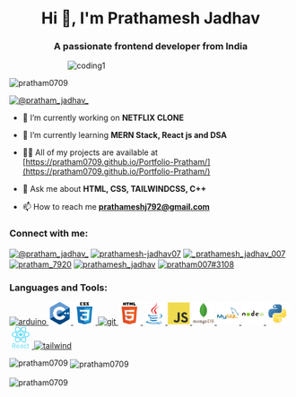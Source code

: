 
<h1 align="center"> Hi 👋, I'm Prathamesh Jadhav</h1>
<h3 align="center"> A passionate frontend developer from India</h3>
<img align="right" width=400 alt="coding1" src="https://camo.githubusercontent.com/c1dcb74cc1c1835b1d716f5051499a2814c683c806b15f04b0eba492863703e9/68747470733a2f2f63646e2e6472696262626c652e636f6d2f75736572732f3733303730332f73637265656e73686f74732f363538313234332f6176656e746f2e676966"  >
<br/>
<p align="left"><img src="https://komarev.com/ghpvc/?username=pratham0709&label=Profile%20views&color=0e75b6&style=flat" alt="pratham0709"/></p>

<p align="left"><a href="https://twitter.com/@pratham_jadhav_" target="blank"><img src="https://img.shields.io/twitter/follow/@pratham_jadhav_?logo=twitter&style=for-the-badge" alt="@pratham_jadhav_" /></a></p>

- 🔭 I’m currently working on **NETFLIX CLONE**

- 🌱 I’m currently learning **MERN Stack, React js and DSA**

- 👨‍💻 All of my projects are available at [https://pratham0709.github.io/Portfolio-Pratham/](https://pratham0709.github.io/Portfolio-Pratham/)

- 💬 Ask me about **HTML, CSS, TAILWINDCSS, C++**

- 📫 How to reach me **prathameshj792@gmail.com**

<h3 align="left">Connect with me:</h3>
<p align="left">
<a href="https://twitter.com/@pratham_jadhav_" target="blank"><img align="center" src="https://raw.githubusercontent.com/rahuldkjain/github-profile-readme-generator/master/src/images/icons/Social/twitter.svg" alt="@pratham_jadhav_" height="30" width="40" /></a>
<a href="https://linkedin.com/in/prathamesh-jadhav07" target="blank"><img align="center" src="https://raw.githubusercontent.com/rahuldkjain/github-profile-readme-generator/master/src/images/icons/Social/linked-in-alt.svg" alt="prathamesh-jadhav07" height="30" width="40" /></a>
<a href="https://instagram.com/_prathamesh_jadhav_007" target="blank"><img align="center" src="https://raw.githubusercontent.com/rahuldkjain/github-profile-readme-generator/master/src/images/icons/Social/instagram.svg" alt="_prathamesh_jadhav_007" height="30" width="40" /></a>
<a href="https://www.leetcode.com/pratham_7920" target="blank"><img align="center" src="https://raw.githubusercontent.com/rahuldkjain/github-profile-readme-generator/master/src/images/icons/Social/leet-code.svg" alt="pratham_7920" height="30" width="40" /></a>
<a href="https://auth.geeksforgeeks.org/user/prathamesh_jadhav" target="blank"><img align="center" src="https://raw.githubusercontent.com/rahuldkjain/github-profile-readme-generator/master/src/images/icons/Social/geeks-for-geeks.svg" alt="prathamesh_jadhav" height="30" width="40" /></a>
<a href="https://discord.gg/pratham007#3108" target="blank"><img align="center" src="https://raw.githubusercontent.com/rahuldkjain/github-profile-readme-generator/master/src/images/icons/Social/discord.svg" alt="pratham007#3108" height="30" width="40" /></a>
</p>

<h3 align="left">Languages and Tools:</h3>
<p align="left"> <a href="https://www.arduino.cc/" target="_blank" rel="noreferrer"> <img src="https://cdn.worldvectorlogo.com/logos/arduino-1.svg" alt="arduino" width="40" height="40"/> </a> <a href="https://www.w3schools.com/cpp/" target="_blank" rel="noreferrer"> <img src="https://raw.githubusercontent.com/devicons/devicon/master/icons/cplusplus/cplusplus-original.svg" alt="cplusplus" width="40" height="40"/> </a> <a href="https://www.w3schools.com/css/" target="_blank" rel="noreferrer"> <img src="https://raw.githubusercontent.com/devicons/devicon/master/icons/css3/css3-original-wordmark.svg" alt="css3" width="40" height="40"/> </a> <a href="https://git-scm.com/" target="_blank" rel="noreferrer"> <img src="https://www.vectorlogo.zone/logos/git-scm/git-scm-icon.svg" alt="git" width="40" height="40"/> </a> <a href="https://www.w3.org/html/" target="_blank" rel="noreferrer"> <img src="https://raw.githubusercontent.com/devicons/devicon/master/icons/html5/html5-original-wordmark.svg" alt="html5" width="40" height="40"/> </a> <a href="https://www.java.com" target="_blank" rel="noreferrer"> <img src="https://raw.githubusercontent.com/devicons/devicon/master/icons/java/java-original.svg" alt="java" width="40" height="40"/> </a> <a href="https://developer.mozilla.org/en-US/docs/Web/JavaScript" target="_blank" rel="noreferrer"> <img src="https://raw.githubusercontent.com/devicons/devicon/master/icons/javascript/javascript-original.svg" alt="javascript" width="40" height="40"/> </a> <a href="https://www.mongodb.com/" target="_blank" rel="noreferrer"> <img src="https://raw.githubusercontent.com/devicons/devicon/master/icons/mongodb/mongodb-original-wordmark.svg" alt="mongodb" width="40" height="40"/> </a> <a href="https://www.mysql.com/" target="_blank" rel="noreferrer"> <img src="https://raw.githubusercontent.com/devicons/devicon/master/icons/mysql/mysql-original-wordmark.svg" alt="mysql" width="40" height="40"/> </a> <a href="https://nodejs.org" target="_blank" rel="noreferrer"> <img src="https://raw.githubusercontent.com/devicons/devicon/master/icons/nodejs/nodejs-original-wordmark.svg" alt="nodejs" width="40" height="40"/> </a> <a href="https://www.python.org" target="_blank" rel="noreferrer"> <img src="https://raw.githubusercontent.com/devicons/devicon/master/icons/python/python-original.svg" alt="python" width="40" height="40"/> </a> <a href="https://reactjs.org/" target="_blank" rel="noreferrer"> <img src="https://raw.githubusercontent.com/devicons/devicon/master/icons/react/react-original-wordmark.svg" alt="react" width="40" height="40"/> </a> <a href="https://tailwindcss.com/" target="_blank" rel="noreferrer"> <img src="https://www.vectorlogo.zone/logos/tailwindcss/tailwindcss-icon.svg" alt="tailwind" width="40" height="40"/> </a> </p>

<p><img align="left" src="https://github-readme-stats.vercel.app/api/top-langs?username=pratham0709&show_icons=true&locale=en&layout=compact" alt="pratham0709" /></p>

<p>&nbsp;<img align="center" src="https://github-readme-stats.vercel.app/api?username=pratham0709&show_icons=true&locale=en" alt="pratham0709" /></p>

<p><img align="center" src="https://github-readme-streak-stats.herokuapp.com/?user=pratham0709&" alt="pratham0709" /></p>



